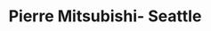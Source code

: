 ---
title: "Pierre Mitsubishi- Seattle"
url: /seattle/pierre-mitsubishi-seattle/
shop: Autowerkstatt
---